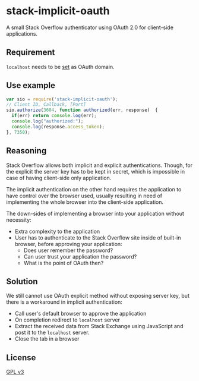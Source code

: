 # stack-implicit-oauth

A small Stack Overflow authenticator using OAuth 2.0 for client-side applications.

## Requirement
`localhost` needs to be [set][1] as OAuth domain.

## Use example
```JavaScript
var sio = require('stack-implicit-oauth');
// Client ID, Callback, [Port]
sio.authorize(3604, function authorized(err, response)  {
  if(err) return console.log(err);
  console.log("authorized:");
  console.log(response.access_token);
}, 7350);
```

## Reasoning
Stack Overflow allows both implicit and explicit authentications. Though, for the explicit the server key has to be kept in secret, which is impossible in case of having client-side only application.

The implicit authentication on the other hand requires the application to have control over the browser used, usually resulting in need of implementing the whole browser into the client-side application.

The down-sides of implementing a browser into your application without necessity:

* Extra complexity to the application
* User has to authenticate to the Stack Overflow site inside of built-in browser, before approving your application:
  * Does user remember the password?
  * Can user trust your application the password?
  * What is the point of OAuth then?

## Solution
We still cannot use OAuth explicit method without exposing server key, but there is a workaround in implicit authentication:
* Call user's default browser to approve the application
* On completion redirect to `localhost` server
* Extract the received data from Stack Exchange using JavaScript and post it to the `localhost` server.
* Close the tab in a browser

## License
[GPL v3]

[1]:http://stackapps.com/apps/oauth
[GPL v3]:LICENSE
